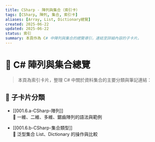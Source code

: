 ```yaml
---
title: CSharp - 陣列與集合（索引卡）
tags: [CSharp, 陣列, 集合, 索引卡]
aliases: [Array, List, Dictionary總覽]
created: 2025-06-22
updated: 2025-06-22
status: 索引
summary: 本頁作為 C# 中陣列與集合的總覽導引，連結至詳細內容的子卡片。
---
```

# 🧭 C# 陣列與集合總覽

>本頁為索引卡片，整理 C# 中關於資料集合的主要分類與筆記連結：

## 📌 子卡片分類

- [[001.6.a-CSharp-陣列]]  
  🔹 一維、二維、多維、鋸齒陣列的語法與範例

- [[001.6.b-CSharp-集合類型]]  
  🔹 泛型集合 List、Dictionary 的操作與比較